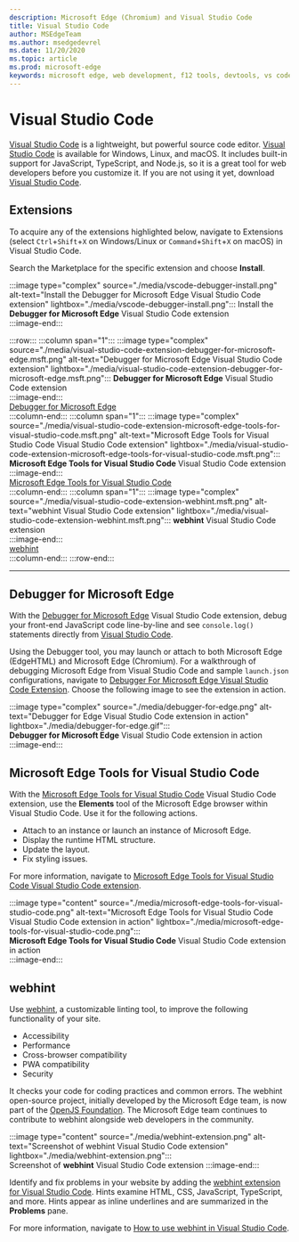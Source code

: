 ```yaml
---
description: Microsoft Edge (Chromium) and Visual Studio Code
title: Visual Studio Code
author: MSEdgeTeam
ms.author: msedgedevrel
ms.date: 11/20/2020
ms.topic: article
ms.prod: microsoft-edge
keywords: microsoft edge, web development, f12 tools, devtools, vs code, visual studio code, debugger, webhint
---
```

# Visual Studio Code  

[Visual Studio Code][VisualStudioCodeDocs] is a lightweight, but powerful source code editor.  [Visual Studio Code][VisualStudioCodeDocs] is available for Windows, Linux, and macOS.  It includes built-in support for JavaScript, TypeScript, and Node.js, so it is a great tool for web developers before you customize it.  If you are not using it yet, download [Visual Studio Code][VisualstudioCode].  

## Extensions  

<!--todo: We want to put something like the tiles for extensions Visual Studio Code uses on this page https://code.visualstudio.com/Docs#top-extensions but I don't think this is a markdown page.  I think it's a web page.  I couldn't find anything in https://github.com/Microsoft/vscode-docs that looks like this page. In the meantime, here's what I've come up with: -->  

To acquire any of the extensions highlighted below, navigate to Extensions \(select `Ctrl`+`Shift`+`X` on Windows/Linux or `Command`+`Shift`+`X` on macOS\) in Visual Studio Code.  

Search the Marketplace for the specific extension and choose **Install**.  

:::image type="complex" source="./media/vscode-debugger-install.png" alt-text="Install the Debugger for Microsoft Edge Visual Studio Code extension" lightbox="./media/vscode-debugger-install.png":::
   Install the **Debugger for Microsoft Edge** Visual Studio Code extension  
:::image-end:::  

:::row:::
   :::column span="1":::
      :::image type="complex" source="./media/visual-studio-code-extension-debugger-for-microsoft-edge.msft.png" alt-text="Debugger for Microsoft Edge Visual Studio Code extension" lightbox="./media/visual-studio-code-extension-debugger-for-microsoft-edge.msft.png":::
         **Debugger for Microsoft Edge** Visual Studio Code extension  
      :::image-end:::  
      [Debugger for Microsoft Edge](#debugger-for-microsoft-edge)  
   :::column-end:::
   :::column span="1":::
      :::image type="complex" source="./media/visual-studio-code-extension-microsoft-edge-tools-for-visual-studio-code.msft.png" alt-text="Microsoft Edge Tools for Visual Studio Code Visual Studio Code extension" lightbox="./media/visual-studio-code-extension-microsoft-edge-tools-for-visual-studio-code.msft.png":::
         **Microsoft Edge Tools for Visual Studio Code** Visual Studio Code extension  
      :::image-end:::  
      [Microsoft Edge Tools for Visual Studio Code](#microsoft-edge-tools-for-visual-studio-code)  
   :::column-end:::
   :::column span="1":::
      :::image type="complex" source="./media/visual-studio-code-extension-webhint.msft.png" alt-text="webhint Visual Studio Code extension" lightbox="./media/visual-studio-code-extension-webhint.msft.png":::
         **webhint** Visual Studio Code extension  
      :::image-end:::  
      [webhint](#webhint)  
   :::column-end:::
:::row-end:::  

---  

## Debugger for Microsoft Edge  

With the [Debugger for Microsoft Edge][VisualstudioMarketplaceDebuggerMicrosoftEdge] Visual Studio Code extension, debug your front-end JavaScript code line-by-line and see `console.log()` statements directly from [Visual Studio Code][VisualstudioCode].  
      
Using the Debugger tool, you may launch or attach to both Microsoft Edge \(EdgeHTML\) and Microsoft Edge \(Chromium\).  For a walkthrough of debugging Microsoft Edge from Visual Studio Code and sample `launch.json` configurations, navigate to [Debugger For Microsoft Edge Visual Studio Code Extension][VisualStudioCodeDebuggerEdge].  Choose the following image to see the extension in action.  

:::image type="complex" source="./media/debugger-for-edge.png" alt-text="Debugger for Edge Visual Studio Code extension in action" lightbox="./media/debugger-for-edge.gif":::  
   **Debugger for Microsoft Edge** Visual Studio Code extension in action  
:::image-end:::  

## Microsoft Edge Tools for Visual Studio Code

With the [Microsoft Edge Tools for Visual Studio Code][VisualstudioMarketplaceMicrosoftEdgeToolsVisualStudioCode] Visual Studio Code extension, use the **Elements** tool of the Microsoft Edge browser within Visual Studio Code.  Use it for the following actions.  

*   Attach to an instance or launch an instance of Microsoft Edge.  
*   Display the runtime HTML structure.  
*   Update the layout.  
*   Fix styling issues.  
    
For more information, navigate to [Microsoft Edge Tools for Visual Studio Code Visual Studio Code extension][VisualStudioCodeMicrosoftEdgeDevtoolsExtension].  <!--Choose the following image to see the extension in action.  -->  
      
:::image type="content" source="./media/microsoft-edge-tools-for-visual-studio-code.png" alt-text="Microsoft Edge Tools for Visual Studio Code Visual Studio Code extension in action" lightbox="./media/microsoft-edge-tools-for-visual-studio-code.png":::  
   **Microsoft Edge Tools for Visual Studio Code** Visual Studio Code extension in action  
:::image-end:::  

## webhint  
      
Use [webhint][WebhintMain], a customizable linting tool, to improve the following functionality of your site.  

*   Accessibility
*   Performance
*   Cross-browser compatibility
*   PWA compatibility
*   Security

It checks your code for coding practices and common errors. The webhint open-source project, initially developed by the Microsoft Edge team, is now part of the [OpenJS Foundation][OpenjsFoundation].  The Microsoft Edge team continues to contribute to webhint alongside web developers in the community.  <!--Choose the following image to see the extension in action.  -->  
      
:::image type="content" source="./media/webhint-extension.png" alt-text="Screenshot of webhint Visual Studio Code extension" lightbox="./media/webhint-extension.png":::  
   Screenshot of **webhint** Visual Studio Code extension
:::image-end:::
      
Identify and fix problems in your website by adding the [webhint extension for Visual Studio Code][VisualstudioMarketplaceWebhint].  Hints examine HTML, CSS, JavaScript, TypeScript, and more.  Hints appear as inline underlines and are summarized in the **Problems** pane.  
      
For more information, navigate to [How to use webhint in Visual Studio Code][VisualStudioCodeWebhint].  

<!--links -->  

[VisualStudioCodeDebuggerEdge]: ./debugger-for-edge.md "Debugger For Microsoft Edge Visual Studio Code Extension | Microsoft Docs"  
[VisualStudioCodeMicrosoftEdgeDevtoolsExtension]: ./microsoft-edge-devtools-extension.md "Microsoft Edge DevTools for Visual Studio Code extension | Microsoft Docs"  
[VisualStudioCodeWebhint]: ./webhint.md "Webhint Visual Studio Code Extension | Microsoft Docs"  

[VisualstudioCode]: https://code.visualstudio.com "Visual Studio Code"  
[VisualStudioCodeDocs]: https://code.visualstudio.com/Docs "Documentation | Visual Studio Code"   

[VisualstudioMarketplaceDebuggerMicrosoftEdge]: https://marketplace.visualstudio.com/items?itemName=msjsdiag.debugger-for-edge "Debugger for Microsoft Edge | Visual Studio Marketplace"  
[VisualstudioMarketplaceMicrosoftEdgeToolsVisualStudioCode]: https://marketplace.visualstudio.com/items?itemName=ms-edgedevtools.vscode-edge-devtools "Microsoft Edge Tools for Visual Studio Code | Visual Studio Marketplace"  

[VisualstudioMarketplaceWebhint]: https://marketplace.visualstudio.com/items?itemName=webhint.vscode-webhint "webhint | Visual Studio Marketplace"  

[WebhintMain]:  https://webhint.io "webhint"  
[OpenjsFoundation]:  https://openjsf.org "OpenJS Foundation"  
